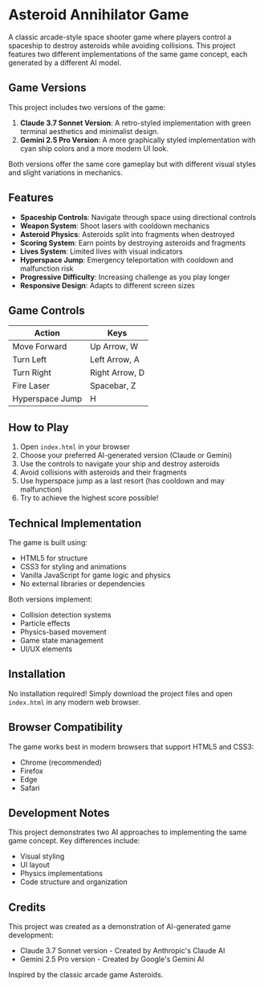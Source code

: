 # Asteroid Annihilator Game

A classic arcade-style space shooter game where players control a spaceship to destroy asteroids while avoiding collisions. This project features two different implementations of the same game concept, each generated by a different AI model.

## Game Versions

This project includes two versions of the game:

1. **Claude 3.7 Sonnet Version**: A retro-styled implementation with green terminal aesthetics and minimalist design.
2. **Gemini 2.5 Pro Version**: A more graphically styled implementation with cyan ship colors and a more modern UI look.

Both versions offer the same core gameplay but with different visual styles and slight variations in mechanics.

## Features

- **Spaceship Controls**: Navigate through space using directional controls
- **Weapon System**: Shoot lasers with cooldown mechanics
- **Asteroid Physics**: Asteroids split into fragments when destroyed
- **Scoring System**: Earn points by destroying asteroids and fragments
- **Lives System**: Limited lives with visual indicators
- **Hyperspace Jump**: Emergency teleportation with cooldown and malfunction risk
- **Progressive Difficulty**: Increasing challenge as you play longer
- **Responsive Design**: Adapts to different screen sizes

## Game Controls

| Action          | Keys           |
| --------------- | -------------- |
| Move Forward    | Up Arrow, W    |
| Turn Left       | Left Arrow, A  |
| Turn Right      | Right Arrow, D |
| Fire Laser      | Spacebar, Z    |
| Hyperspace Jump | H              |

## How to Play

1. Open `index.html` in your browser
2. Choose your preferred AI-generated version (Claude or Gemini)
3. Use the controls to navigate your ship and destroy asteroids
4. Avoid collisions with asteroids and their fragments
5. Use hyperspace jump as a last resort (has cooldown and may malfunction)
6. Try to achieve the highest score possible!

## Technical Implementation

The game is built using:

- HTML5 for structure
- CSS3 for styling and animations
- Vanilla JavaScript for game logic and physics
- No external libraries or dependencies

Both versions implement:

- Collision detection systems
- Particle effects
- Physics-based movement
- Game state management
- UI/UX elements

## Installation

No installation required! Simply download the project files and open `index.html` in any modern web browser.

## Browser Compatibility

The game works best in modern browsers that support HTML5 and CSS3:

- Chrome (recommended)
- Firefox
- Edge
- Safari

## Development Notes

This project demonstrates two AI approaches to implementing the same game concept. Key differences include:

- Visual styling
- UI layout
- Physics implementations
- Code structure and organization

## Credits

This project was created as a demonstration of AI-generated game development:

- Claude 3.7 Sonnet version - Created by Anthropic's Claude AI
- Gemini 2.5 Pro version - Created by Google's Gemini AI

Inspired by the classic arcade game Asteroids.
